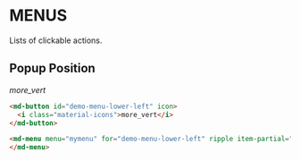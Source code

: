 # MENUS

Lists of clickable actions.

## Popup Position

<div class="mdl-grid">
  <md-button id="demo-menu-lower-left" v-on:click="toggleMenu" icon ripple>
    <i class="material-icons">more_vert</i>
  </md-button>

  <md-menu :menu.once="mymenu" :show.sync="mymenuVisible" for="demo-menu-lower-left" ripple item-partial="simple-menu-item">
  </md-menu>
</div>

```html
<md-button id="demo-menu-lower-left" icon>
  <i class="material-icons">more_vert</i>
</md-button>

<md-menu menu="mymenu" for="demo-menu-lower-left" ripple item-partial="simple-menu-item">
</md-menu>
```
